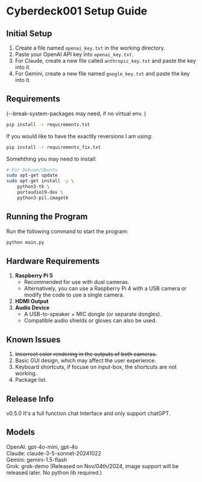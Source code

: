 # Cyberdeck001 Setup Guide

## Initial Setup

1. Create a file named `openai_key.txt` in the working directory.
2. Paste your OpenAI API key into `openai_key.txt`.  
3. For Claude, create a new file called `anthropic_key.txt` and paste the key into it.  
4. For Gemini, create a new file named `google_key.txt` and paste the key into it.  

## Requirements  
(--break-system-packages may need, if no virtual env. )  

```bash  
pip install -r requirements.txt  
```  
  
If you would like to have the exactlly reversions I am using:  
  
```bash  
pip install -r requirements_fix.txt  
```  

Somehthing you may need to install:  

```bash  
# For Debian/Ubuntu
sudo apt-get update
sudo apt-get install -y \
    python3-tk \
    portaudio19-dev \
    python3-pil.imagetk
```  


## Running the Program

Run the following command to start the program:
```bash
python main.py
```

## Hardware Requirements

1. **Raspberry Pi 5**  
   - Recommended for use with dual cameras.  
   - Alternatively, you can use a Raspberry Pi 4 with a USB camera or modify the code to use a single camera.
2. **HDMI Output**
3. **Audio Device**  
   - A USB-to-speaker + MIC dongle (or separate dongles).
   - Compatible audio shields or gloves can also be used.

## Known Issues

1. ~~Incorrect color rendering in the outputs of both cameras.~~
2. Basic GUI design, which may affect the user experience.
3. Keyboard shortcuts, if focuse on input-box, the shortcuts are not working.  
4. Package list.  

## Release Info  
v0.5.0  It's a full function chat Interface and only support chatGPT.  

## Models  
OpenAI:  gpt-4o-mini, gpt-4o  
Claude:  claude-3-5-sonnet-20241022  
Gemini:  gemini-1.5-flash  
Grok:  grok-demo  (Released on Nov/04th/2024, image support will be released later. No python lib required.)



